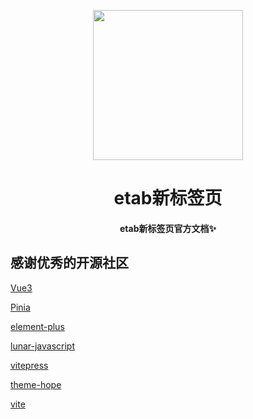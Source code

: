 <!-- markdownlint-disable -->
<p align="center" >
  <img width="240" src="https://etab.store/static/images/logo.svg" style="text-align: center;">
    <a herf="https://etab.store/"><h1 align="center">etab新标签页</h1></a>
</p>

<h4 align="center">etab新标签页官方文档✨</h4>


## 感谢优秀的开源社区

[Vue3](https://vuejs.org/)

[Pinia](https://pinia.esm.dev/)

[element-plus](https://github.com/element-plus/element-plus)

[lunar-javascript](https://github.com/6tail/lunar-javascript)

[vitepress](https://v2.vuepress.vuejs.org/)

[theme-hope](https://theme-hope.vuejs.press//)

[vite](https://cn.vitejs.dev/)